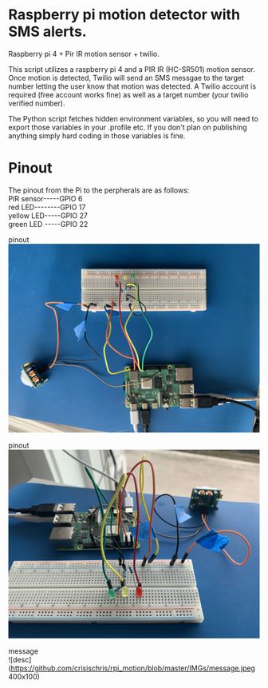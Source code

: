 # Raspberry pi motion detector with SMS alerts.
Raspberry pi 4 + Pir IR motion sensor + twilio.  

This script utilizes a raspberry pi 4 and a PIR IR (HC-SR501) motion sensor.
Once motion is detected, Twilio will send an SMS messgae to the target number letting the user
know that motion was detected.  A Twilio account is required (free account works fine) as well as 
a target number (your twilio verified number).

The Python script fetches hidden environment variables, so you will need to export those variables in your .profile etc.
If you don't plan on publishing anything simply hard coding in those variables is fine.


# Pinout<br/>
The pinout from the Pi to the perpherals are as follows:<br/>
PIR sensor-----GPIO 6<br/>
red LED--------GPIO 17<br/>
yellow LED-----GPIO 27<br/>
green LED -----GPIO 22<br/>

pinout<br/>
   ![desc](https://github.com/crisischris/rpi_motion/blob/master/IMGs/pinout1.png)<br/>

pinout<br/>
   ![desc](https://github.com/crisischris/rpi_motion/blob/master/IMGs/pinout2.png)<br/>

message<br/>
   ![desc](https://github.com/crisischris/rpi_motion/blob/master/IMGs/message.jpeg 400x100)<br/>


